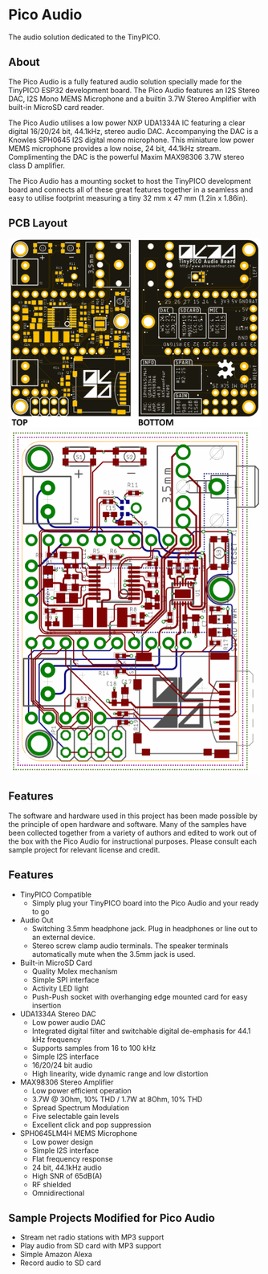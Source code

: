 # Pico Audio
The audio solution dedicated to the TinyPICO.
## About
The Pico Audio is a fully featured audio solution specially made for the TinyPICO ESP32 development board. The Pico Audio features an I2S Stereo DAC, I2S Mono MEMS Microphone and a builtin 3.7W Stereo Amplifier with built-in MicroSD card reader.

The Pico Audio utilises a low power NXP UDA1334A IC featuring a clear digital 16/20/24 bit, 44.1kHz, stereo audio DAC. Accompanying the DAC is a Knowles SPH0645 I2S digital mono microphone. This miniature low power MEMS microphone provides a low noise, 24 bit, 44.1kHz stream. Complimenting the DAC is the powerful Maxim MAX98306 3.7W stereo class D amplifier.

The Pico Audio has a mounting socket to host the TinyPICO development board and connects all of these great features together in a seamless and easy to utilise footprint measuring a tiny 32 mm x 47 mm (1.2in x 1.86in).
## PCB Layout
![XCopy Board Image](https://github.com/AdamKeher/Pico-Audio/blob/master/files/board.png)
![XCopy Board Image](https://github.com/AdamKeher/Pico-Audio/blob/master/files/route.png)
## Features
The software and hardware used in this project has been made possible by the principle of open hardware and software. Many of the samples have been collected together from a variety of authors and edited to work out of the box with the Pico Audio for instructional purposes. Please consult each sample project for relevant license and credit.
## Features
* TinyPICO Compatible
  * Simply plug your TinyPICO board into the Pico Audio and your ready to go
* Audio Out
  * Switching 3.5mm headphone jack. Plug in headphones or line out to an external device.
  * Stereo screw clamp audio terminals. The speaker terminals automatically mute when the 3.5mm jack is used.
* Built-in MicroSD Card
  * Quality Molex mechanism
  * Simple SPI interface
  * Activity LED light
  * Push-Push socket with overhanging edge mounted card for easy insertion
* UDA1334A Stereo DAC
  * Low power audio DAC
  * Integrated digital filter and switchable digital de-emphasis for 44.1 kHz frequency
  * Supports samples from 16 to 100 kHz
  * Simple I2S interface
  * 16/20/24 bit audio
  * High linearity, wide dynamic range and low distortion
* MAX98306 Stereo Amplifier
  * Low power efficient operation
  * 3.7W @ 3Ohm, 10% THD / 1.7W at 8Ohm, 10% THD
  * Spread Spectrum Modulation
  * Five selectable gain levels
  * Excellent click and pop suppression
* SPH0645LM4H MEMS Microphone
  * Low power design
  * Simple I2S interface
  * Flat frequency response
  * 24 bit, 44.1kHz audio
  * High SNR of 65dB(A)
  * RF shielded
  * Omnidirectional
## Sample Projects Modified for Pico Audio
* Stream net radio stations with MP3 support
* Play audio from SD card with MP3 support
* Simple Amazon Alexa
* Record audio to SD card
